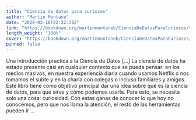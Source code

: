 ```yaml
---
title: "Ciencia de datos para curiosos"
author: "Martin Montane"
date: "2020-03-18T22:22:38Z"
link: "https://bookdown.org/martinmontaneb/CienciaDeDatosParaCuriosos/"
length_weight: "100%"
cover: "https://bookdown.org/martinmontaneb/CienciaDeDatosParaCuriosos/Figuras/GatoCurioso.png"
pinned: false
---
```


Una introducción practica a la Ciencia de Datos [...] La ciencia de datos ha estado presente casi en cualquier contexto que se pueda pensar: en los medios masivos, en nuestra experiencia diaria cuando usamos Netflix o nos tomamos el subte y en la charla con colegas o incluso familiares y amigos. Este libro tiene como objetivo principal dar una idea sobre qué es la ciencia de datos, para qué sirve y cómo podemos usarla. Para esto, se necesita solo una cosa: curiosidad. Con estas ganas de conocer lo que hoy no conocemos, pero que nos llama la atención, el resto de las herramientas pueden ir ...

